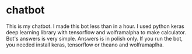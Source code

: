# chatbot
This is my chatbot. I made this bot less than in a hour. I used python keras deep learning library with tensorflow and wolframalpha to make calculator. Bot's answers is very simple. Answers is in polish only. If you run the bot, you needed install keras, tensorflow or theano and wolframaplha.
